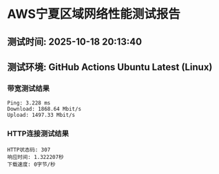 # AWS宁夏区域网络性能测试报告
## 测试时间: 2025-10-18 20:13:40
## 测试环境: GitHub Actions Ubuntu Latest (Linux)

### 带宽测试结果
```
Ping: 3.228 ms
Download: 1868.64 Mbit/s
Upload: 1497.33 Mbit/s
```

### HTTP连接测试结果
```
HTTP状态码: 307
响应时间: 1.322207秒
下载速度: 0字节/秒
```

